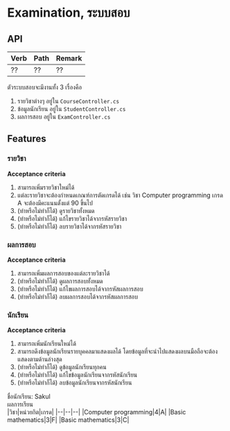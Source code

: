 # Examination, ระบบสอบ

## API
|Verb|Path|Remark|
|--|--|--|
|??|??|??|

ตัวระบบสอบจะมีงานทั้ง 3 เรื่องคือ
1. รายวิชาต่างๆ อยู่ใน `CourseController.cs`
1. ข้อมูลนักเรียน อยู่ใน `StudentController.cs`
1. ผลการสอบ อยู่ใน `ExamController.cs`

## Features
### รายวิชา
**Acceptance criteria**
1. สามารถเพิ่มรายวิชาใหม่ได้
1. แต่ละรายวิชาจะต้องกำหนดเกณฑ์การตัดเกรดได้ เช่น วิชา Computer programming เกรด A จะต้องมีคะแนนตั้งแต่ 90 ขึ้นไป 
1. (ทำหรือไม่ทำก็ได้) ดูรายวิชาทั้งหมด
1. (ทำหรือไม่ทำก็ได้) แก้ไขรายวิชาได้จากรหัสรายวิชา
1. (ทำหรือไม่ทำก็ได้) ลบรายวิชาได้จากรหัสรายวิชา

### ผลการสอบ
**Acceptance criteria**
1. สามารถเพิ่มผลการสอบของแต่ละรายวิชาได้
1. (ทำหรือไม่ทำก็ได้) ดูผลการสอบทั้งหมด
1. (ทำหรือไม่ทำก็ได้) แก้ไขผลการสอบได้จากรหัสผลการสอบ
1. (ทำหรือไม่ทำก็ได้) ลบผลการสอบได้จากรหัสผลการสอบ

### นักเรียน
**Acceptance criteria**
1. สามารถเพิ่มนักเรียนใหม่ได้
1. สามารถดึงข้อมูลนักเรียนรายบุคคลมาแสดงผลได้ โดยข้อมูลที่จะนำไปแสดงผลบนมือถือจะต้องแสดงตามด้านล่างสุด
1. (ทำหรือไม่ทำก็ได้) ดูข้อมูลนักเรียนทุกคน
1. (ทำหรือไม่ทำก็ได้) แก้ไขข้อมูลนักเรียนจากรหัสนักเรียน
1. (ทำหรือไม่ทำก็ได้) ลบข้อมูลนักเรียนจากรหัสนักเรียน

ชื่อนักเรียน: Sakul  
ผลการเรียน  
|วิชา|หน่วยกิต|เกรด|
|--|--|--|
|Computer programming|4|A|
|Basic mathematics|3|F|
|Basic mathematics|3|C|